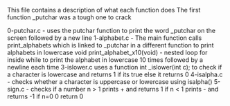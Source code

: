 This file contains a description of what each function does
The first function _putchar was a tough one to crack


0-putchar.c - uses the putchar function to print the word _putchar on the screen followed by a new line
1-alphabet.c - The main function calls print_alphabets which is linked to _putchar in a different function to print alphabets in lowercase
void print_alphabet_x10(void) - nested loop for inside while to print the alphabet in lowercase 10 times followed by a newline each time
3-islower.c uses a function int _islower(int c); to check if a character is lowercase and returns 1 if its true else it returns 0
4-isalpha.c - checks whether a character is uppercase or lowercase using isalpha()
5-sign.c - checks if a number n > 1 prints + and returns 1 if n < 1 prints - and returns -1 if n=0 0 return 0
